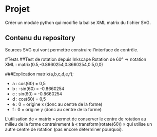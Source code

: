 # Projet
Créer un module python qui modifie la balise XML matrix du fichier SVG. 

## Contenu du repository
Sources SVG qui vont permettre construire l'interface de contrôle. 

#Tests
##Test de rotation depuis Inkscape
Rotation de 60° -> notation XML : matrix(0.5,-0.8660254,0.8660254,0.5,0,0)

###Explication
matrix(a,b,c,d,e,f);
- a : cos(60) = 0,5
- b : -sin(60) = -0.8660254
- c : sin(60) = -0.8660254 
- d : cos(60) = 0,5
- e : 0 = origine x (donc au centre de la forme) 
- f : 0 = origine y (donc au centre de la forme)

L’utilisation de « matrix » permet de conserver le centre de rotation au milieu de la forme contrairement à « transform(rotate(60)) » qui utilise un autre centre de rotation (pas encore déterminer pourquoi). 
 
